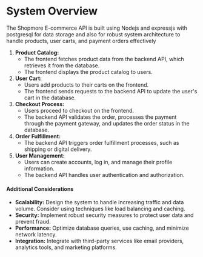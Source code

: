 # System Overview

The Shopmore E-commerce API is built using Nodejs and expressjs with postgresql for data storage and also for  robust system architecture to handle products, user carts, and payment orders effectively

1. **Product Catalog:**
   * The frontend fetches product data from the backend API, which retrieves it from the database.
   * The frontend displays the product catalog to users.
2. **User Cart:**
   * Users add products to their carts on the frontend.
   * The frontend sends requests to the backend API to update the user's cart in the database.
3. **Checkout Process:**
   * Users proceed to checkout on the frontend.
   * The backend API validates the order, processes the payment through the payment gateway, and updates the order status in the database.
4. **Order Fulfillment:**
   * The backend API triggers order fulfillment processes, such as shipping or digital delivery.
5. **User Management:**
   * Users can create accounts, log in, and manage their profile information.
   * The backend API handles user authentication and authorization.

#### Additional Considerations

* **Scalability:** Design the system to handle increasing traffic and data volume. Consider using techniques like load balancing and caching.
* **Security:** Implement robust security measures to protect user data and prevent fraud.
* **Performance:** Optimize database queries, use caching, and minimize network latency.
* **Integration:** Integrate with third-party services like email providers, analytics tools, and marketing platforms.
